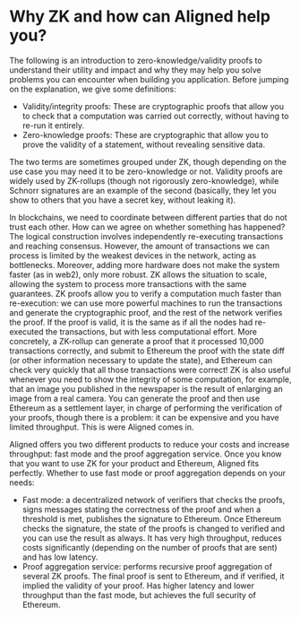 # Why ZK and how can Aligned help you?

The following is an introduction to zero-knowledge/validity proofs to understand their utility and impact and why they may help you solve problems you can encounter when building you application. Before jumping on the explanation, we give some definitions:
- Validity/integrity proofs: These are cryptographic proofs that allow you to check that a computation was carried out correctly, without having to re-run it entirely.
- Zero-knowledge proofs: These are cryptographic that allow you to prove the validity of a statement, without revealing sensitive data.

The two terms are sometimes grouped under ZK, though depending on the use case you may need it to be zero-knowledge or not. Validity proofs are widely used by ZK-rollups (though not rigorously zero-knowledge), while Schnorr signatures are an example of the second (basically, they let you show to others that you have a secret key, without leaking it).

In blockchains, we need to coordinate between different parties that do not trust each other. How can we agree on whether something has happened? The logical construction involves independently re-executing transactions and reaching consensus. However, the amount of transactions we can process is limited by the weakest devices in the network, acting as bottlenecks. Moreover, adding more hardware does not make the system faster (as in web2), only more robust. ZK allows the situation to scale, allowing the system to process more transactions with the same guarantees. ZK proofs allow you to verify a computation much faster than re-execution: we can use more powerful machines to run the transactions and generate the cryptographic proof, and the rest of the network verifies the proof. If the proof is valid, it is the same as if all the nodes had re-executed the transactions, but with less computational effort. More concretely, a ZK-rollup can generate a proof that it processed 10,000 transactions correctly, and submit to Ethereum the proof with the state diff (or other information necessary to update the state), and Ethereum can check very quickly that all those transactions were correct! ZK is also useful whenever you need to show the integrity of some computation, for example, that an image you published in the newspaper is the result of enlarging an image from a real camera. You can generate the proof and then use Ethereum as a settlement layer, in charge of performing the verification of your proofs, though there is a problem: it can be expensive and you have limited throughput. This is were Aligned comes in.

Aligned offers you two different products to reduce your costs and increase throughput: fast mode and the proof aggregation service. Once you know that you want to use ZK for your product and Ethereum, Aligned fits perfectly. Whether to use fast mode or proof aggregation depends on your needs:
- Fast mode: a decentralized network of verifiers that checks the proofs, signs messages stating the correctness of the proof and when a threshold is met, publishes the signature to Ethereum. Once Ethereum checks the signature, the state of the proofs is changed to verified and you can use the result as always. It has very high throughput, reduces costs significantly (depending on the number of proofs that are sent) and has low latency.
- Proof aggregation service: performs recursive proof aggregation of several ZK proofs. The final proof is sent to Ethereum, and if verified, it implied the validity of your proof. Has higher latency and lower throughput than the fast mode, but achieves the full security of Ethereum.
